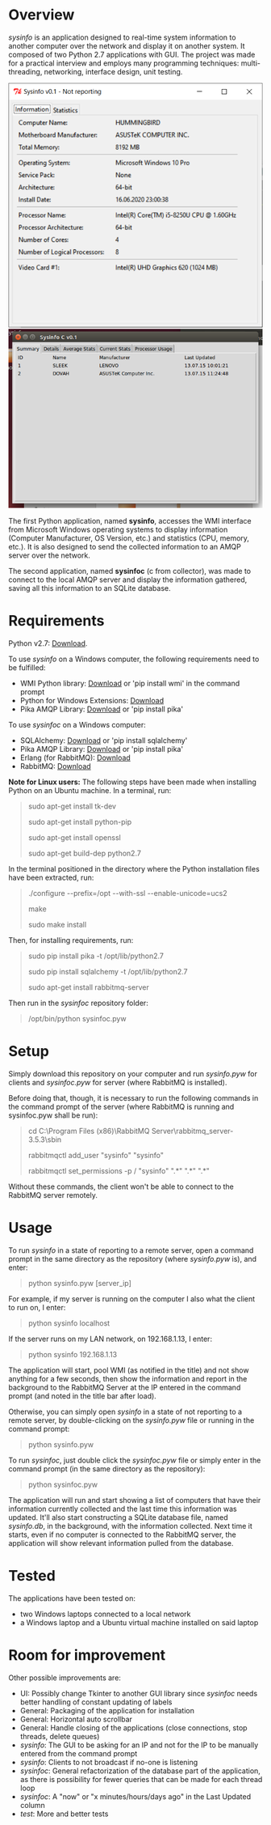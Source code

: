 # Overview
*sysinfo* is an application designed to real-time system information to another computer over the network and display it on another system. It composed of two Python 2.7 applications with GUI. The project was made for a practical interview and employs many programming techniques: multi-threading, networking, interface design, unit testing.

![Sysinfo](screenshots/Capture2.PNG)
![Sysinfoc](screenshots/Capture.PNG)

The first Python application, named **sysinfo**, accesses the WMI interface from Microsoft Windows operating systems to display information (Computer Manufacturer, OS Version, etc.) and statistics (CPU, memory, etc.). It is also designed to send the collected information to an AMQP server over the network.

The second application, named **sysinfoc** (c from collector), was made to connect to the local AMQP server and display the information gathered, saving all this information to an SQLite database.

# Requirements
Python v2.7: [Download](https://www.python.org/downloads/).

To use *sysinfo* on a Windows computer, the following requirements need to be fulfilled:
- WMI Python library: [Download](https://pypi.python.org/pypi/WMI/) or 'pip install wmi' in the command prompt
- Python for Windows Extensions: [Download](http://sourceforge.net/projects/pywin32/files/pywin32/Build%20219/pywin32-219.win32-py2.7.exe/download)
- Pika AMQP Library: [Download](https://pypi.python.org/pypi/pika) or 'pip install pika'

To use *sysinfoc* on a Windows computer:
- SQLAlchemy: [Download](https://pypi.python.org/pypi/SQLAlchemy/1.0.6) or 'pip install sqlalchemy'
- Pika AMQP Library: [Download](https://pypi.python.org/pypi/pika) or 'pip install pika'
- Erlang (for RabbitMQ): [Download](http://www.erlang.org/download.html)
- RabbitMQ: [Download](https://www.rabbitmq.com/download.html)

**Note for Linux users:** The following steps have been made when installing Python on an Ubuntu machine.
In a terminal, run:
> sudo apt-get install tk-dev
>
> sudo apt-get install python-pip
>
> sudo apt-get install openssl
>
> sudo apt-get build-dep python2.7

In the terminal positioned in the directory where the Python installation files have been extracted, run:

> ./configure --prefix=/opt --with-ssl --enable-unicode=ucs2
>
> make
>
> sudo make install

Then, for installing requirements, run:
> sudo pip install pika -t /opt/lib/python2.7
>
> sudo pip install sqlalchemy -t /opt/lib/python2.7
>
> sudo apt-get install rabbitmq-server

Then run in the *sysinfoc* repository folder:

> /opt/bin/python sysinfoc.pyw

# Setup
Simply download this repository on your computer and run *sysinfo.pyw* for clients and *sysinfoc.pyw* for server (where RabbitMQ is installed).

Before doing that, though, it is necessary to run the following commands in the command prompt of the server (where RabbitMQ is running and sysinfoc.pyw shall be run):
> cd C:\Program Files (x86)\RabbitMQ Server\rabbitmq_server-3.5.3\sbin
>
> rabbitmqctl add_user "sysinfo" "sysinfo"
>
> rabbitmqctl set_permissions -p / "sysinfo" ".\*" ".\*" ".\*"

Without these commands, the client won't be able to connect to the RabbitMQ server remotely.

# Usage
To run *sysinfo* in a state of reporting to a remote server, open a command prompt in the same directory as the repository (where *sysinfo.pyw* is), and enter:

> python sysinfo.pyw [server_ip]

For example, if my server is running on the computer I also what the client to run on, I enter:

> python sysinfo localhost

If the server runs on my LAN network, on 192.168.1.13, I enter:

> python sysinfo 192.168.1.13

The application will start, pool WMI (as notified in the title) and not show anything for a few seconds, then show the information and report in the background to the RabbitMQ Server at the IP entered in the command prompt (and noted in the title bar after load).

Otherwise, you can simply open *sysinfo* in a state of not reporting to a remote server, by double-clicking on the *sysinfo.pyw* file or running in the command prompt:

> python sysinfo.pyw

To run *sysinfoc*, just double click the *sysinfoc.pyw* file or simply enter in the command prompt (in the same directory as the repository):

> python sysinfoc.pyw

The application will run and start showing a list of computers that have their information currently collected and the last time this information was updated. It'll also start constructing a SQLite database file, named *sysinfo.db*, in the background, with the information collected. Next time it starts, even if no computer is connected to the RabbitMQ server, the application will show relevant information pulled from the database.

# Tested
The applications have been tested on:
- two Windows laptops connected to a local network
- a Windows laptop and a Ubuntu virtual machine installed on said laptop

# Room for improvement

Other possible improvements are:
- UI: Possibly change Tkinter to another GUI library since *sysinfoc* needs better handling of constant updating of labels
- General: Packaging of the application for installation
- General: Horizontal auto scrollbar
- General: Handle closing of the applications (close connections, stop threads, delete queues)
- *sysinfo*: The GUI to be asking for an IP and not for the IP to be manually entered from the command prompt
- *sysinfo*: Clients to not broadcast if no-one is listening
- *sysinfoc*: General refactorization of the database part of the application, as there is possibility for fewer queries that can be made for each thread loop
- *sysinfoc*: A "now" or "x minutes/hours/days ago" in the Last Updated column
- *test*: More and better tests
